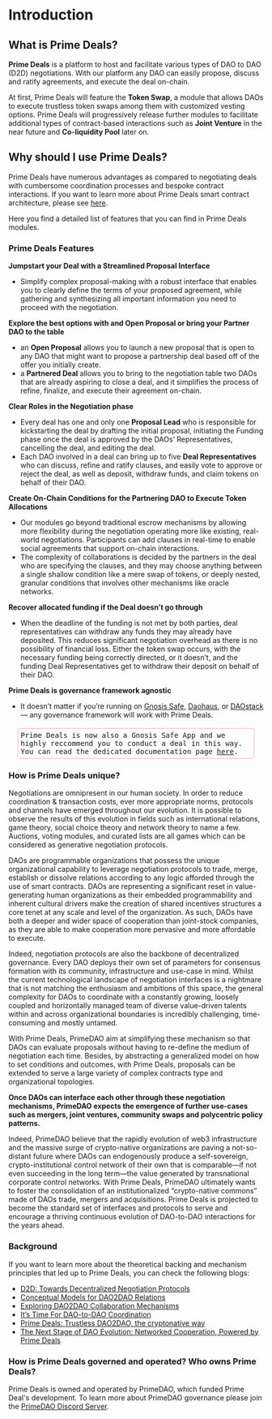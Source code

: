 # Introduction

## What is Prime Deals?

**Prime Deals** is a platform to host and facilitate various types of DAO to DAO (D2D) negotiations. With our platform any DAO can easily propose, discuss and ratify agreements, and execute the deal on-chain.

At first, Prime Deals will feature the **Token Swap**, a module that allows DAOs to execute trustless token swaps among them with customized vesting options. Prime Deals will progressively release further modules to facilitate additional types of contract-based interactions such as **Joint Venture** in the near future and **Co-liquidity Pool** later on.

## Why should I use Prime Deals?

Prime Deals have numerous advantages as compared to negotiating deals with cumbersome coordination processes and bespoke contract interactions. If you want to learn more about Prime Deals smart contract architecture, please see <a href="/documentation/SmartContractArchitecture">here</a>.


Here you find a detailed list of features that you can find in Prime Deals modules. 

### Prime Deals Features

**Jumpstart your Deal with a Streamlined Proposal Interface**

- Simplify complex proposal-making with a robust interface that enables you to clearly define the terms of your proposed agreement, while gathering and synthesizing all important information you need to proceed with the negotiation.

**Explore the best options with and Open Proposal or bring your Partner DAO to the table**

- an **Open Proposal** allows you to launch a new proposal that is open to any DAO that might want to propose a partnership deal based off of the offer you initially create.
- a **Partnered Deal** allows you to bring to the negotiation table two DAOs that are already aspiring to close a deal, and it simplifies the process of refine, finalize, and execute their agreement on-chain.

**Clear Roles in the Negotiation phase**

- Every deal has one and only one **Proposal Lead** who is responsible for kickstarting the deal by drafting the initial proposal, initiating the Funding phase once the deal is approved by the DAOs’ Representatives, cancelling the deal, and editing the deal.
- Each DAO involved in a deal can bring up to five **Deal Representatives** who can discuss, refine and ratify clauses, and easily vote to approve or reject the deal, as well as deposit, withdraw funds, and claim tokens on behalf of their DAO.

**Create On-Chain Conditions for the Partnering DAO to Execute Token Allocations**

- Our modules go beyond traditional escrow mechanisms by allowing more flexibility during the negotiation operating more like existing, real-world negotiations. Participants can add clauses in real-time to enable social agreements that support on-chain interactions.
- The complexity of collaborations is decided by the partners in the deal who are specifying the clauses, and they may choose anything between a single shallow condition like a mere swap of tokens, or deeply nested, granular conditions that involves other mechanisms like oracle networks.

**Recover allocated funding if the Deal doesn’t go through**

- When the deadline of the funding is not met by both parties, deal representatives can withdraw any funds they may already have deposited. This reduces significant negotiation overhead as there is no possibility of financial loss. Either the token swap occurs, with the necessary funding being correctly directed, or it doesn’t, and the funding Deal Representatives get to withdraw their deposit on behalf of their DAO.

**Prime Deals is governance framework agnostic**

- It doesn’t matter if you’re running on <a href="https://gnosis-safe.io/" target="_blank" rel="noopener noreferrer">Gnosis Safe</a>, <a href="https://daohaus.club/" target="_blank" rel="noopener noreferrer">Daohaus</a>, or <a href="https://daostack.io/" target="_blank" rel="noopener noreferrer">DAOstack</a> — any governance framework will work with Prime Deals. 
<div class="sample"; style="border: 1px solid #EBA7DA; border-radius: 5px; padding: 5px;font-family: monospace; margin: 18px;">Prime Deals is now also a Gnosis Safe App and we highly reccommend you to conduct a deal in this way. You can read the dedicated documentation page <a href="/documentation/UsetheGnosisSafeApp">here</a>.</div>

### How is Prime Deals unique?

Negotiations are omnipresent in our human society. In order to reduce coordination & transaction costs, ever more appropriate norms, protocols and channels have emerged throughout our evolution. It is possible to observe the results of this evolution in fields such as international relations, game theory, social choice theory and network theory to name a few. Auctions, voting modules, and curated lists are all games which can be considered as generative negotiation protocols.

DAOs are programmable organizations that possess the unique organizational capability to leverage negotiation protocols to trade, merge, establish or dissolve relations according to any logic afforded through the use of smart contracts. DAOs are representing a significant reset in value-generating human organizations as their embedded programmability and inherent cultural drivers make the creation of shared incentives structures a core tenet at any scale and level of the organization. As such, DAOs have both a deeper and wider space of cooperation than joint-stock companies, as they are able to make cooperation more pervasive and more affordable to execute.

Indeed, negotiation protocols are also the backbone of decentralized governance. Every DAO deploys their own set of parameters for consensus formation with its community, infrastructure and use-case in mind.  Whilst the current technological landscape of negotiation interfaces is a nightmare that is not matching the enthusiasm and ambitions of this space, the general complexity for DAOs to coordinate with a constantly growing, loosely coupled and horizontally managed team of diverse value-driven talents within and across organizational boundaries is incredibly challenging, time-consuming and mostly untamed.

With Prime Deals, PrimeDAO aim at simplifying these mechanism so that DAOs can evaluate proposals without having to re-define the medium of negotiation each time. Besides, by abstracting a generalized model on how to set conditions and outcomes, with Prime Deals, proposals can be extended to serve a large variety of complex contracts type and organizational topologies.

**Once DAOs can interface each other through these negotiation mechanisms, PrimeDAO expects the emergence of further use-cases such as mergers, joint ventures, community swaps and polycentric policy patterns.**

Indeed, PrimeDAO believe that the rapidly evolution of web3 infrastructure and the massive surge of crypto-native organizations are paving a not-so-distant future where DAOs can endogenously produce a self-sovereign, crypto-institutional control network of their own that is comparable—if not even succeeding in the long term—the value generated by transnational corporate control networks. With Prime Deals, PrimeDAO ultimately wants to foster the consolidation of an institutionalized “crypto-native commons” made of DAOs trade, mergers and acquisitions. Prime Deals is projected to become the standard set of interfaces and protocols to serve and encourage a thriving continuous evolution of DAO-to-DAO interactions for the years ahead.

### Background

If you want to learn more about the theoretical backing and mechanism principles that led up to Prime Deals, you can check the following blogs:

<ul>
<li><a href="https://blog.curvelabs.eu/d2d-towards-decentralized-negotiation-protocols-e37d164e91e6" target="_blank" rel="noopener noreferrer">D2D: Towards Decentralized Negotiation Protocols</a></li>
<li><a href="https://medium.com/primedao/conceptual-models-for-dao2dao-relations-ac2b2d3cc84d" target="_blank" rel="noopener noreferrer">Conceptual Models for DAO2DAO Relations</a></li>
<li><a href="https://medium.com/primedao/exploring-dao2dao-collaboration-mechanisms-c37218a17a21" target="_blank" rel="noopener noreferrer">Exploring DAO2DAO Collaboration Mechanisms</a></li>
<li><a href="https://medium.com/primedao/its-time-for-dao-to-dao-coordination-8791ec78545f" target="_blank" rel="noopener noreferrer">It’s Time For DAO-to-DAO Coordination</a></li>
<li><a href="https://medium.com/primedao/prime-deals-trustless-dao2dao-the-cryptonative-way-261210ccda96" target="_blank" rel="noopener noreferrer">Prime Deals: Trustless DAO2DAO, the cryptonative way</a></li>
<li><a href="https://primedao.mirror.xyz/PDPyApTLgS2FwPDFsqSrgbmN82eHBek_x33HU9Drrm8" target="_blank" rel="noopener noreferrer">The Next Stage of DAO Evolution: Networked Cooperation, Powered by Prime Deals</a></li>
</ul>

### How is Prime Deals governed and operated? Who owns Prime Deals?

Prime Deals is owned and operated by PrimeDAO, which funded Prime Deal's development. To learn more about PrimeDAO governance please join the <a href="https://discord.com/invite/x8v59pG" target="_blank" rel="noopener noreferrer">PrimeDAO Discord Server</a>.